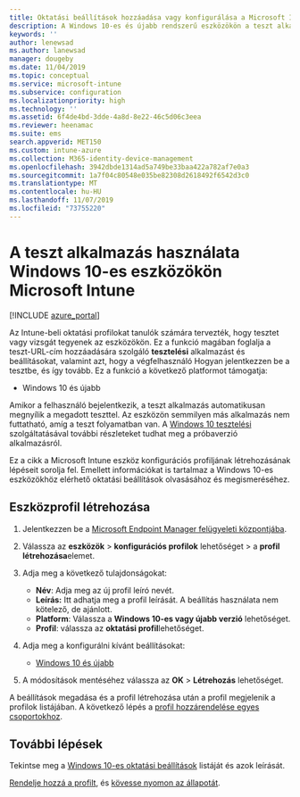 ```yaml
---
title: Oktatási beállítások hozzáadása vagy konfigurálása a Microsoft Intuneban – Azure | Microsoft Docs
description: A Windows 10-es és újabb rendszerű eszközökön a teszt alkalmazása eszköz konfigurációs profiljában a Microsoft Intune. Hozzon létre egy konfigurációs profilt az oktatási beállítások segítségével, és írja be a teszt alkalmazás URL-címét, válassza ki a felhasználók bejelentkezésének módját, figyelje a képernyőt a teszt során, és engedélyezze vagy tiltsa le a szöveges javaslatokat a teszt során.
keywords: ''
author: lenewsad
ms.author: lanewsad
manager: dougeby
ms.date: 11/04/2019
ms.topic: conceptual
ms.service: microsoft-intune
ms.subservice: configuration
ms.localizationpriority: high
ms.technology: ''
ms.assetid: 6f4de4bd-3dde-4a8d-8e22-46c5d06c3eea
ms.reviewer: heenamac
ms.suite: ems
search.appverid: MET150
ms.custom: intune-azure
ms.collection: M365-identity-device-management
ms.openlocfilehash: 3942dbde1314ad5a749be33baa422a782af7e0a3
ms.sourcegitcommit: 1a7f04c80548e035be82308d2618492f6542d3c0
ms.translationtype: MT
ms.contentlocale: hu-HU
ms.lasthandoff: 11/07/2019
ms.locfileid: "73755220"
---
```

# <a name="use-the-take-a-test-app-on-windows-10-devices-in-microsoft-intune"></a>A teszt alkalmazás használata Windows 10-es eszközökön Microsoft Intune

[!INCLUDE [azure_portal](../includes/azure_portal.md)]

Az Intune-beli oktatási profilokat tanulók számára tervezték, hogy tesztet vagy vizsgát tegyenek az eszközökön. Ez a funkció magában foglalja a teszt-URL-cím hozzáadására szolgáló **tesztelési** alkalmazást és beállításokat, valamint azt, hogy a végfelhasználó Hogyan jelentkezzen be a tesztbe, és így tovább. Ez a funkció a következő platformot támogatja:

- Windows 10 és újabb

Amikor a felhasználó bejelentkezik, a teszt alkalmazás automatikusan megnyílik a megadott teszttel. Az eszközön semmilyen más alkalmazás nem futtatható, amíg a teszt folyamatban van. A [Windows 10 tesztelési](https://docs.microsoft.com/education/windows/take-tests-in-windows-10) szolgáltatásával további részleteket tudhat meg a próbaverzió alkalmazásról.

Ez a cikk a Microsoft Intune eszköz konfigurációs profiljának létrehozásának lépéseit sorolja fel. Emellett információkat is tartalmaz a Windows 10-es eszközökhöz elérhető oktatási beállítások olvasásához és megismeréséhez.

## <a name="create-a-device-profile"></a>Eszközprofil létrehozása

1. Jelentkezzen be a [Microsoft Endpoint Manager felügyeleti központjába](https://go.microsoft.com/fwlink/?linkid=2109431).
2. Válassza az **eszközök** > **konfigurációs profilok** lehetőséget > a **profil létrehozása**elemet.
3. Adja meg a következő tulajdonságokat:

    - **Név**: Adja meg az új profil leíró nevét.
    - **Leírás:** Itt adhatja meg a profil leírását. A beállítás használata nem kötelező, de ajánlott.
    - **Platform**: Válassza a **Windows 10-es vagy újabb verzió** lehetőséget.
    - **Profil**: válassza az **oktatási profil**lehetőséget.

4. Adja meg a konfigurálni kívánt beállításokat:

    - [Windows 10 és újabb](education-settings-windows.md)

5. A módosítások mentéséhez válassza az **OK** > **Létrehozás** lehetőséget.

A beállítások megadása és a profil létrehozása után a profil megjelenik a profilok listájában. A következő lépés a [profil hozzárendelése egyes csoportokhoz](device-profile-assign.md).

## <a name="next-steps"></a>További lépések

Tekintse meg a [Windows 10-es oktatási beállítások](education-settings-windows.md) listáját és azok leírását.

[Rendelje hozzá a profilt](device-profile-assign.md), és [kövesse nyomon az állapotát](device-profile-monitor.md).
